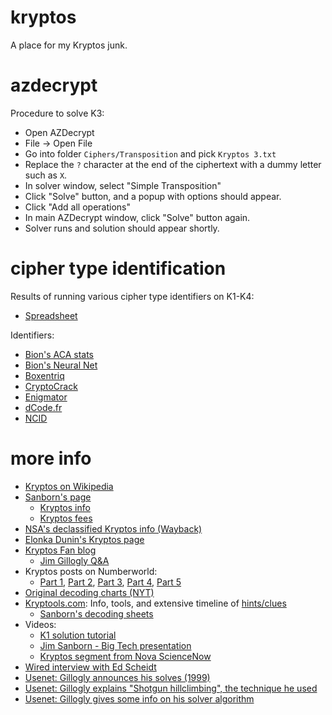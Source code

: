 # kryptos
A place for my Kryptos junk.

# azdecrypt

Procedure to solve K3:

* Open AZDecrypt
* File -> Open File
* Go into folder `Ciphers/Transposition` and pick `Kryptos 3.txt`
* Replace the `?` character at the end of the ciphertext with a dummy letter such as `X`.
* In solver window, select "Simple Transposition"
* Click "Solve" button, and a popup with options should appear.
* Click "Add all operations"
* In main AZDecrypt window, click "Solve" button again.
* Solver runs and solution should appear shortly.

# cipher type identification

Results of running various cipher type identifiers on K1-K4:
* [Spreadsheet](https://docs.google.com/spreadsheets/d/1G2VXt4d_Fx2UH9Sc918rMHaHvJWIvjcCdu_xQyuzRCs/edit?usp=sharing)

Identifiers:
* [Bion's ACA stats](http://bionsgadgets.appspot.com/gadget_forms/refscore.html)
* [Bion's Neural Net](https://bionsbeta.appspot.com/test_area/neural_net_id_test_collection18.html)
* [Boxentriq](https://www.boxentriq.com/code-breaking/cipher-identifier)
* [CryptoCrack](https://sites.google.com/site/cryptocrackprogram)
* [Enigmator](https://merri.cx/enigmator/cryptanalysis/crypto_identifier.html)
* [dCode.fr](https://www.dcode.fr/cipher-identifier)
* [NCID](https://www.cryptool.org/en/cto/ncid)

# more info
* [Kryptos on Wikipedia](https://en.wikipedia.org/wiki/Kryptos)
* [Sanborn's page](https://jimsanborn.net)
  * [Kryptos info](https://jimsanborn.net/main.html#kryptos)
  * [Kryptos fees](http://jimsanborn.net/kryptos_fees.html)
* [NSA's declassified Kryptos info (Wayback)](https://web.archive.org/web/20160325132415/https://www.nsa.gov/public_info/declass/cia_kryptos_sculpture.shtml)
* [Elonka Dunin's Kryptos page](https://www.elonka.com/kryptos/)
* [Kryptos Fan blog](https://kryptosfan.wordpress.com/)
  * [Jim Gillogly Q&A](https://kryptosfan.wordpress.com/kryptos-foia/kryptos-fan-letter-to-solvers/jim-gilloglys-response/)
* Kryptos posts on Numberworld:
  * [Part 1](https://numberworld.blogspot.com/2017/03/kryptos-cipher-part-1.html), [Part 2](https://numberworld.blogspot.com/2017/03/kryptos-cipher-part-2.html), [Part 3](https://numberworld.blogspot.com/2018/07/kryptos-cipher-part-3.html), [Part 4](https://numberworld.blogspot.com/2020/07/kryptos-cipher-part-4.html), [Part 5](https://numberworld.blogspot.com/2022/10/kryptos-cipher-part-5.html)
* [Original decoding charts (NYT)](https://www.nytimes.com/2010/11/21/us/21codecharts.html)
* [Kryptools.com](http://kryptools.com/): Info, tools, and extensive timeline of [hints/clues](http://kryptools.com/hints.htm)
  * [Sanborn's decoding sheets](http://kryptools.com/Sheets/sheets.htm)
* Videos:
  * [K1 solution tutorial](https://www.youtube.com/watch?v=ks_ZH5ttQzU)
  * [Jim Sanborn - Big Tech presentation](https://media.techcast.cloud/bigtechday6/maximilian-1615/?q=maximilian-1615)
  * [Kryptos segment from Nova ScienceNow](https://www.youtube.com/watch?v=YiYkfwVZuVY)
* [Wired interview with Ed Scheidt](https://www.wired.com/2005/01/inside-info-on-kryptos-codes)
* [Usenet: Gillogly announces his solves (1999)](https://groups.google.com/g/sci.crypt/c/r0PO91Pnc-E)
* [Usenet: Gillogly explains "Shotgun hillclimbing", the technique he used](https://groups.google.com/g/sci.crypt/c/7rZFtnVHnCY/m/u_aL2sNOuJIJ)
* [Usenet: Gillogly gives some info on his solver algorithm](https://groups.google.com/g/sci.crypt/c/hOCNN6L13CM/m/s85aEvsmrl0J)
  
